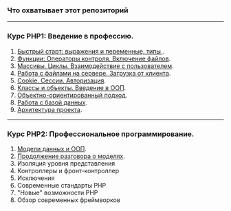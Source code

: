 ### Что охватывает этот репозиторий
___


### Курс PHP1: Введение в профессию.
1. [Быстрый старт: выражения и переменные, типы ](https://github.com/Second-cat-engineer/php_1_description/blob/master/lesson1.md).
2. [Функции: Операторы контроля. Включение файлов](https://github.com/Second-cat-engineer/php_1_description/blob/master/lesson2.md).
3. [Массивы. Циклы. Взаимодействие с пользователем](https://github.com/Second-cat-engineer/php_1_description/blob/master/lesson3.md).
4. [Работа с файлами на сервере. Загрузка от клиента](https://github.com/Second-cat-engineer/php_1_description/blob/master/lesson4.md).
5. [Cookie. Сессии. Авторизация](https://github.com/Second-cat-engineer/php_1_description/blob/master/lesson5.md).
6. [Классы и объекты. Введение в ООП](https://github.com/Second-cat-engineer/php_1_description/blob/master/lesson6.md).
7. [Объектно-ориентированный подход](https://github.com/Second-cat-engineer/php_1_description/blob/master/lesson7.md).
8. [Работа с базой данных](https://github.com/Second-cat-engineer/php_1_description/blob/master/lesson8.md).
9. [Архитектура проекта](https://github.com/Second-cat-engineer/php_1_description/blob/master/lesson9.md).
___


### Курс PHP2: Профессиональное программирование.
1. [Модели данных и ООП](https://github.com/Second-cat-engineer/php_1_description/blob/master/lesson21.md).
2. [Продолжение разговора о моделях](https://github.com/Second-cat-engineer/php_1_description/blob/master/lesson22.md).
3. Изоляция уровня представления
4. Контроллеры и фронт-контроллер
5. Исключения
6. Современные стандарты PHP
7. "Новые" возможности PHP
8. Обзор современных фреймворков